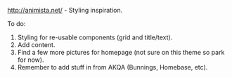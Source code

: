 http://animista.net/ - Styling inspiration.

To do:

1. Styling for re-usable components (grid and title/text).
2. Add content.
3. Find a few more pictures for homepage (not sure on this theme so park for now).
4. Remember to add stuff in from AKQA (Bunnings, Homebase, etc).
